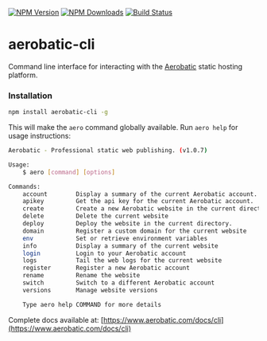 [![NPM Version][npm-image]][npm-url]
[![NPM Downloads][downloads-image]][downloads-url]
[![Build Status][travis-image]][travis-url]

# aerobatic-cli

Command line interface for interacting with the [Aerobatic](https://www.aerobatic.com) static hosting platform.

### Installation

```sh
npm install aerobatic-cli -g
```

This will make the `aero` command globally available. Run `aero help` for usage instructions:

```sh
Aerobatic - Professional static web publishing. (v1.0.7)

Usage:
    $ aero [command] [options]

Commands:
    account        Display a summary of the current Aerobatic account.
    apikey         Get the api key for the current Aerobatic account.
    create         Create a new Aerobatic website in the current directory
    delete         Delete the current website
    deploy         Deploy the website in the current directory.
    domain         Register a custom domain for the current website
    env            Set or retrieve environment variables
    info           Display a summary of the current website
    login          Login to your Aerobatic account
    logs           Tail the web logs for the current website
    register       Register a new Aerobatic account
    rename         Rename the website
    switch         Switch to a different Aerobatic account
    versions       Manage website versions

    Type aero help COMMAND for more details
```

Complete docs available at: [https://www.aerobatic.com/docs/cli](https://www.aerobatic.com/docs/cli)

[npm-image]: https://img.shields.io/npm/v/aerobatic-cli.svg?style=flat
[npm-url]: https://npmjs.org/package/aerobatic-cli
[travis-image]: https://img.shields.io/travis/aerobatic/cli.svg?style=flat
[travis-url]: https://travis-ci.org/aerobatic/cli
[downloads-image]: https://img.shields.io/npm/dm/aerobatic-cli.svg?style=flat
[downloads-url]: https://npmjs.org/package/aerobatic-cli
